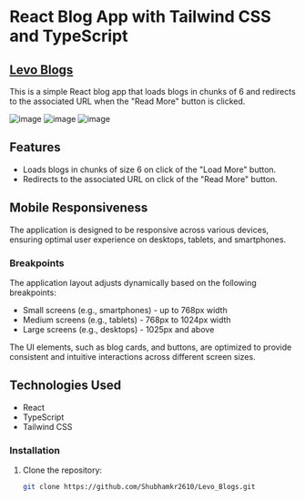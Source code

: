 # React Blog App with Tailwind CSS and TypeScript

## [Levo Blogs](https://levo-blogs.vercel.app/)

This is a simple React blog app that loads blogs in chunks of 6 and redirects to the associated URL when the "Read More" button is clicked.

![image](https://github.com/Shubhamkr2610/Levo_Blogs/assets/91511639/e49de9cf-2899-4339-9a42-17ea10bf8f3c)
![image](https://github.com/Shubhamkr2610/Levo_Blogs/assets/91511639/55ca1caa-b21e-4b6a-a858-aeedb3f09b04)
![image](https://github.com/Shubhamkr2610/Levo_Blogs/assets/91511639/099745af-9e51-45cc-8aca-1133f21d41e0)

## Features

- Loads blogs in chunks of size 6 on click of the "Load More" button.
- Redirects to the associated URL on click of the "Read More" button.

## Mobile Responsiveness

The application is designed to be responsive across various devices, ensuring optimal user experience on desktops, tablets, and smartphones.

### Breakpoints

The application layout adjusts dynamically based on the following breakpoints:
- Small screens (e.g., smartphones) - up to 768px width
- Medium screens (e.g., tablets) - 768px to 1024px width
- Large screens (e.g., desktops) - 1025px and above

The UI elements, such as blog cards, and buttons, are optimized to provide consistent and intuitive interactions across different screen sizes.
## Technologies Used

- React
- TypeScript
- Tailwind CSS

### Installation

1. Clone the repository:

   ```bash
   git clone https://github.com/Shubhamkr2610/Levo_Blogs.git

